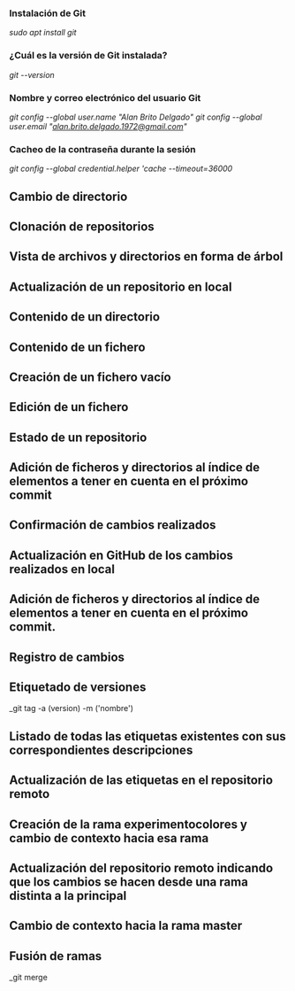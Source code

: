 ### Instalación de Git
_sudo apt install git_
### ¿Cuál es la versión de Git instalada?
_git --version_
### Nombre y correo electrónico del usuario Git
_git config --global user.name "Alan Brito Delgado"_
_git config --global user.email "alan.brito.delgado.1972@gmail.com"_
### Cacheo de la contraseña durante la sesión
_git config --global credential.helper 'cache --timeout=36000_
## Cambio de directorio
## Clonación de repositorios
## Vista de archivos y directorios en forma de árbol
## Actualización de un repositorio en local
## Contenido de un directorio
## Contenido de un fichero
## Creación de un fichero vacío
## Edición de un fichero
## Estado de un repositorio
## Adición de ficheros y directorios al índice de elementos a tener en cuenta en el próximo commit
## Confirmación de cambios realizados
## Actualización en GitHub de los cambios realizados en local
## Adición de ficheros y directorios al índice de elementos a tener en cuenta en el próximo commit.
## Registro de cambios
## Etiquetado de versiones
_git tag -a (version) -m ('nombre')
## Listado de todas las etiquetas existentes con sus correspondientes descripciones
## Actualización de las etiquetas en el repositorio remoto
## Creación de la rama experimentocolores y cambio de contexto hacia esa rama
## Actualización del repositorio remoto indicando que los cambios se hacen desde una rama distinta a la principal
## Cambio de contexto hacia la rama master
## Fusión de ramas
_git merge

